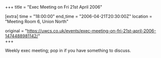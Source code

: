 +++
title = "Exec Meeting on Fri 21st April 2006"

[extra]
time = "18:00:00"
end_time = "2006-04-21T20:30:00Z"
location = "Meeting Room 6, Union North"

original = "https://uwcs.co.uk/events/exec-meeting-on-fri-21st-april-2006-1474488981142/"    
+++

Weekly exec meeting; pop in if you have something to discuss.

